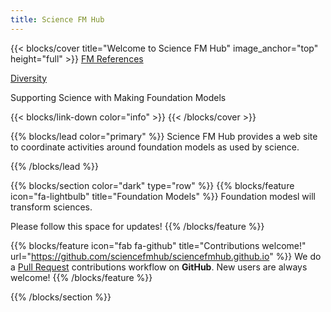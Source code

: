 ```yaml
---
title: Science FM Hub
---
```


{{< blocks/cover title="Welcome to Science FM Hub" image_anchor="top" height="full" >}}
<a class="btn btn-lg btn-primary me-3 mb-4" href="https://docs.google.com/document/d/1Wqw6MiAT0jJCOYes_cUiH5cxLPt05A0PZiH7NvAwRFI">
  FM References <i class="fas fa-arrow-alt-circle-right ms-2"></i>
</a>


<a class="btn btn-lg btn-secondary me-3 mb-4" href="http://localhost:1313/docs/education/diversity-equity-inclusion/">
  Diversity <i class="fas fa-arrow-alt-circle-right ms-2"></i>
</a>


<p class="lead mt-5">Supporting Science with Making Foundation Models</p>
{{< blocks/link-down color="info" >}}
{{< /blocks/cover >}}


{{% blocks/lead color="primary" %}}
Science FM Hub provides a web site to coordinate activities around foundation models as used by science.

{{% /blocks/lead %}}


{{% blocks/section color="dark" type="row" %}}
{{% blocks/feature icon="fa-lightbulb" title="Foundation Models" %}}
Foundation modesl will transform sciences.

Please follow this space for updates!
{{% /blocks/feature %}}


{{% blocks/feature icon="fab fa-github" title="Contributions welcome!" url="https://github.com/sciencefmhub/sciencefmhub.github.io" %}}
We do a [Pull Request](https://github.com/google/docsy-example/pulls) contributions workflow on **GitHub**. New users are always welcome!
{{% /blocks/feature %}}

<!--
{{% blocks/feature icon="fab fa-twitter" title="Follow us on Twitter!" url="https://twitter.com/docsydocs" %}}
For announcement of latest features etc.
{{% /blocks/feature %}}
-->

{{% /blocks/section %}}


<!--
{{% blocks/section %}}
This is the second section
{.h1 .text-center}
{{% /blocks/section %}}
-->

<!--
{{% blocks/section type="row" %}}

{{% blocks/feature icon="fab fa-app-store-ios" title="Download **from AppStore**" %}}
Get the Science FM Hub app!
{{% /blocks/feature %}}

{{% blocks/feature icon="fab fa-github" title="Contributions welcome!"
    url="https://github.com/google/docsy-example" %}}
We do a [Pull Request](https://github.com/google/docsy-example/pulls)
contributions workflow on **GitHub**. New users are always welcome!
{{% /blocks/feature %}}

{{% blocks/feature icon="fab fa-twitter" title="Follow us on Twitter!"
    url="https://twitter.com/GoHugoIO" %}}
For announcement of latest features etc.
{{% /blocks/feature %}}

{{% /blocks/section %}}
-->

<!--
{{% blocks/section %}}
This is the another section
{.h1 .text-center}
{{% /blocks/section %}}
-->
